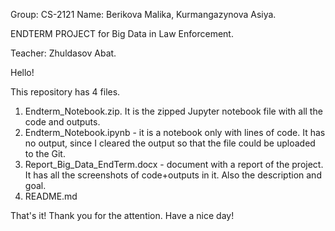 Group: CS-2121
Name: Berikova Malika, Kurmangazynova Asiya.

ENDTERM PROJECT for Big Data in Law Enforcement.

Teacher: Zhuldasov Abat.

Hello!

This repository has 4 files.

1. Endterm_Notebook.zip. It is the zipped Jupyter notebook file with all the code and outputs.
2. Endterm_Notebook.ipynb - it is a notebook only with lines of code. It has no output, since I cleared the output so that the file could be uploaded to the Git.
3. Report_Big_Data_EndTerm.docx - document with a report of the project. It has all the screenshots of code+outputs in it. Also the description and goal.
4. README.md

That's it! Thank you for the attention. Have a nice day!

